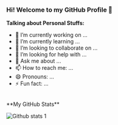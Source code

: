 ### Hi! Welcome to my GitHub Profile 👋



<!-- HEAD -->

**Talking about Personal Stuffs:**

- 🔭 I’m currently working on ...
- 🌱 I’m currently learning ...
- 👯 I’m looking to collaborate on ...
- 🤔 I’m looking for help with ...
- 💬 Ask me about ...
- 📫 How to reach me: ...
- 😄 Pronouns: ...
- ⚡ Fun fact: ...
<br>
**My GitHub Stats**
<br>

![Github stats 1](https://github-readme-stats.vercel.app/api?username=tubateke&show_icons=true&theme=gradient) 

